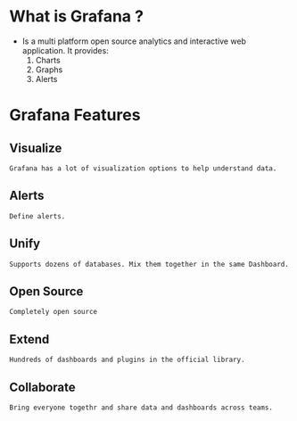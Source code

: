 # What is Grafana ?

- Is a multi platform open source analytics and interactive web application. It provides:
    1. Charts
    2. Graphs
    3. Alerts


# Grafana Features

## Visualize

    Grafana has a lot of visualization options to help understand data.


## Alerts

    Define alerts.


## Unify

    Supports dozens of databases. Mix them together in the same Dashboard.


## Open Source
     
    Completely open source 


## Extend

    Hundreds of dashboards and plugins in the official library.


## Collaborate

    Bring everyone togethr and share data and dashboards across teams.


